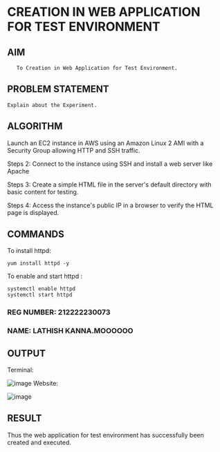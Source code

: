  # CREATION IN WEB APPLICATION FOR TEST ENVIRONMENT
  ## AIM
       To Creation in Web Application for Test Environment.
## PROBLEM STATEMENT
    Explain about the Experiment.

## ALGORITHM
Launch an EC2 instance in AWS using an Amazon Linux 2 AMI with a Security Group allowing HTTP and SSH traffic.

Steps 2:
Connect to the instance using SSH and install a web server like Apache

Steps 3:
Create a simple HTML file in the server's default directory with basic content for testing.

Steps 4:
Access the instance's public IP in a browser to verify the HTML page is displayed.
## COMMANDS
To install httpd:
```
yum install httpd -y
```
To enable and start httpd :
```
systemctl enable httpd
systemctl start httpd
```

### REG NUMBER: 212222230073
### NAME: LATHISH KANNA.MOOOOOO
 ## OUTPUT
Terminal:

![image](https://github.com/user-attachments/assets/99912383-5d3b-40f5-b2bc-a799c6274cb3)
Website:

![image](https://github.com/user-attachments/assets/1fc1cf5c-63b9-47c3-bfc9-abbcfd12fec3)


## RESULT
 Thus the web application for test environment has successfully been created and executed.

  


